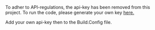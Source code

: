 To adher to API-regulations, the api-key has been removed from this project. To run the code, please generate your own key <a href="https://www.themoviedb.org/account/signup&sa=D&ust=1519215938665000&usg=AFQjCNEX7sRY8rWNvrm_p8dVnSoJsN0cXg">here.</a>

Add your own api-key then to the Build.Config file.
